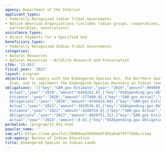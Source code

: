 ```yaml
---
agency: Department of the Interior
applicant_types:
- Federally Recognized lndian Tribal Governments
- Native American Organizations (includes lndian groups, cooperatives, corporations,
  partnerships, associations)
assistance_types:
- Direct Payments for a Specified Use
beneficiary_types:
- Federally Recognized Indian Tribal Governments
categories:
- Natural Resources
- Natural Resources - Wildlife Research and Preservation
cfda: '15.051'
fiscal_year: '2022'
layout: program
objective: To comply with the Endangered Species Act, the Northern Spotted Owl Recovery
  plan, and to implement the Endangered Species Recovery on Indian lands.
obligations: '[{"key":"SAM.gov Estimate","year":"2019","amount":999999.0},{"key":"SAM.gov
  Actual","year":"2019","amount":6458262.0},{"key":"USASpending.gov Obligations","year":"2019","amount":4227451.82},{"key":"SAM.gov
  Estimate","year":"2020","amount":277469.0},{"key":"SAM.gov Actual","year":"2020","amount":397469.0},{"key":"USASpending.gov
  Obligations","year":"2020","amount":6744424.84},{"key":"SAM.gov Estimate","year":"2021","amount":2000000.0},{"key":"SAM.gov
  Actual","year":"2021","amount":3929536.0},{"key":"USASpending.gov Obligations","year":"2021","amount":4090765.08},{"key":"SAM.gov
  Estimate","year":"2022","amount":4280754.0},{"key":"SAM.gov Actual","year":"2022","amount":0.0},{"key":"USASpending.gov
  Obligations","year":"2022","amount":8020751.31},{"key":"SAM.gov Estimate","year":"2023","amount":3336772.0},{"key":"SAM.gov
  Actual","year":"2023","amount":0.0},{"key":"USASpending.gov Obligations","year":"2023","amount":6755824.61}]'
permalink: /program/15.051.html
popular_name: ''
sam_url: https://sam.gov/fal/39d80aae5950464f945a8a6f9ff76d0c/view
sub-agency: Bureau of Indian Education
title: Endangered Species on Indian Lands
---
```

